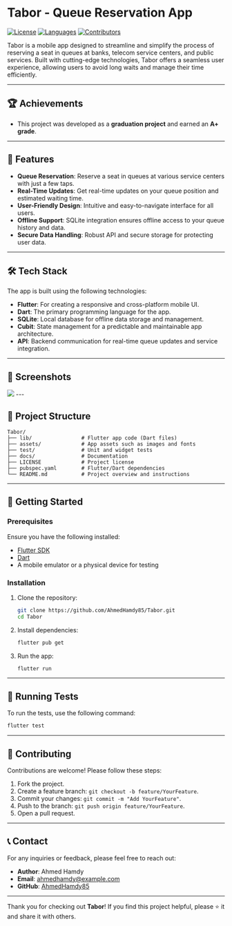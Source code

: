 # Tabor - Queue Reservation App

[![License](https://img.shields.io/badge/license-MIT-blue.svg)](LICENSE)
[![Languages](https://img.shields.io/github/languages/top/AhmedHamdy85/Tabor)](https://github.com/AhmedHamdy85/Tabor)
[![Contributors](https://img.shields.io/github/contributors/AhmedHamdy85/Tabor)](https://github.com/AhmedHamdy85/Tabor/graphs/contributors)

Tabor is a mobile app designed to streamline and simplify the process of reserving a seat in queues at banks, telecom service centers, and public services. Built with cutting-edge technologies, Tabor offers a seamless user experience, allowing users to avoid long waits and manage their time efficiently.

---

## 🏆 Achievements

- This project was developed as a **graduation project** and earned an **A+ grade**.

---

## 🚀 Features

- **Queue Reservation**: Reserve a seat in queues at various service centers with just a few taps.
- **Real-Time Updates**: Get real-time updates on your queue position and estimated waiting time.
- **User-Friendly Design**: Intuitive and easy-to-navigate interface for all users.
- **Offline Support**: SQLite integration ensures offline access to your queue history and data.
- **Secure Data Handling**: Robust API and secure storage for protecting user data.

---

## 🛠️ Tech Stack

The app is built using the following technologies:

- **Flutter**: For creating a responsive and cross-platform mobile UI.
- **Dart**: The primary programming language for the app.
- **SQLite**: Local database for offline data storage and management.
- **Cubit**: State management for a predictable and maintainable app architecture.
- **API**: Backend communication for real-time queue updates and service integration.

---

## 📱 Screenshots

<img src = "https://drive.google.com/file/d/105g5nn_3fFocEf1XEIfXYOHdKuXQWFlZ/view" />
---

## 📂 Project Structure

```
Tabor/
├── lib/                # Flutter app code (Dart files)
├── assets/             # App assets such as images and fonts
├── test/               # Unit and widget tests
├── docs/               # Documentation
├── LICENSE             # Project license
├── pubspec.yaml        # Flutter/Dart dependencies
└── README.md           # Project overview and instructions
```

---

## 🚀 Getting Started

### Prerequisites

Ensure you have the following installed:
- [Flutter SDK](https://flutter.dev/docs/get-started/install)
- [Dart](https://dart.dev/get-dart)
- A mobile emulator or a physical device for testing

### Installation

1. Clone the repository:
   ```bash
   git clone https://github.com/AhmedHamdy85/Tabor.git
   cd Tabor
   ```

2. Install dependencies:
   ```bash
   flutter pub get
   ```

3. Run the app:
   ```bash
   flutter run
   ```

---

## 🧪 Running Tests

To run the tests, use the following command:
```bash
flutter test
```

---

## 🤝 Contributing

Contributions are welcome! Please follow these steps:

1. Fork the project.
2. Create a feature branch: `git checkout -b feature/YourFeature`.
3. Commit your changes: `git commit -m "Add YourFeature"`.
4. Push to the branch: `git push origin feature/YourFeature`.
5. Open a pull request.

---



## 📞 Contact

For any inquiries or feedback, please feel free to reach out:

- **Author**: Ahmed Hamdy
- **Email**: [ahmedhamdy@example.com](mailto:ahmed.hamdi.ramadan@gmail.com)
- **GitHub**: [AhmedHamdy85](https://github.com/AhmedHamdy85)

---

Thank you for checking out **Tabor**! If you find this project helpful, please ⭐️ it and share it with others.
